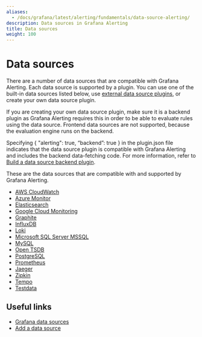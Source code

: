 ```yaml
---
aliases:
  - /docs/grafana/latest/alerting/fundamentals/data-source-alerting/
description: Data sources in Grafana Alerting
title: Data sources
weight: 100
---
```


# Data sources

There are a number of data sources that are compatible with Grafana Alerting. Each data source is supported by a plugin. You can use one of the built-in data sources listed below, use [external data source plugins](https://grafana.com/grafana/plugins/?type=datasource), or create your own data source plugin.

If you are creating your own data source plugin, make sure it is a backend plugin as Grafana Alerting requires this in order to be able to evaluate rules using the data source. Frontend data sources are not supported, because the evaluation engine runs on the backend.

Specifying { "alerting": true, “backend”: true } in the plugin.json file indicates that the data source plugin is compatible with Grafana Alerting and includes the backend data-fetching code. For more information, refer to [Build a data source backend plugin](https://grafana.com/tutorials/build-a-data-source-backend-plugin/).

These are the data sources that are compatible with and supported by Grafana Alerting.

- [AWS CloudWatch](https://grafana.com/docs/grafana/latest/datasources/aws-cloudwatch/)
- [Azure Monitor](https://grafana.com/docs/grafana/latest/datasources/azuremonitor/)
- [Elasticsearch](https://grafana.com/docs/grafana/latest/datasources/elasticsearch/)
- [Google Cloud Monitoring](https://grafana.com/docs/grafana/latest/datasources/google-cloud-monitoring/)
- [Graphite](https://grafana.com/docs/grafana/latest/datasources/graphite/)
- [InfluxDB](https://grafana.com/docs/grafana/latest/datasources/influxdb/)
- [Loki](https://grafana.com/docs/grafana/latest/datasources/loki/)
- [Microsoft SQL Server MSSQL](https://grafana.com/docs/grafana/latest/datasources/mssql/)
- [MySQL](https://grafana.com/docs/grafana/latest/datasources/mysql/)
- [Open TSDB](https://grafana.com/docs/grafana/latest/datasources/opentsdb/)
- [PostgreSQL](https://grafana.com/docs/grafana/latest/datasources/postgres/)
- [Prometheus](https://grafana.com/docs/grafana/latest/datasources/prometheus/)
- [Jaeger](https://grafana.com/docs/grafana/latest/datasources/jaeger/)
- [Zipkin](https://grafana.com/docs/grafana/latest/datasources/zipkin/)
- [Tempo](https://grafana.com/docs/grafana/latest/datasources/tempo/)
- [Testdata](https://grafana.com/docs/grafana/latest/datasources/testdata/)

## Useful links

- [Grafana data sources](https://grafana.com/docs/grafana/latest/datasources/)
- [Add a data source](https://grafana.com/docs/grafana/latest/datasources/add-a-data-source/)

